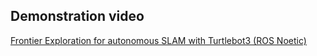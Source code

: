 ## Demonstration video
[Frontier Exploration for autonomous SLAM with Turtlebot3 (ROS Noetic)](https://www.youtube.com/watch?v=RQYh-rG6cbs&list=PLdNEECe6It_8c5WpOP_sQ4kQBHbmrY_ZZ)
